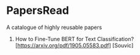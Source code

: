 # PapersRead
A catalogue of highly reusable papers

1.  How to Fine-Tune BERT for Text Classification?[https://arxiv.org/pdf/1905.05583.pdf]
[Souvic]


